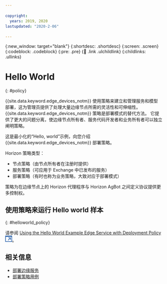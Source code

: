 ```yaml
---

copyright:
  years: 2019, 2020
lastupdated: "2020-2-06"

---
```


{:new_window: target="blank"}
{:shortdesc: .shortdesc}
{:screen: .screen}
{:codeblock: .codeblock}
{:pre: .pre}
{:child: .link .ulchildlink}
{:childlinks: .ullinks}

# Hello World
{: #policy}

{{site.data.keyword.edge_devices_notm}} 使用策略来建立和管理服务和模型部署，这为管理员提供了处理大量边缘节点所需的灵活性和可伸缩性。 {{site.data.keyword.edge_devices_notm}} 策略是部署模式的替代方法。 它提供了更大的问题分离，使边缘节点所有者、服务代码开发者和业务所有者可以独立阐明策略。

这是最小化的“Hello, world”示例，向您介绍 {{site.data.keyword.edge_devices_notm}} 部署策略。

Horizon 策略类型：

* 节点策略（由节点所有者在注册时提供）
* 服务策略（可应用于 Exchange 中已发布的服务）
* 部署策略（有时也称为业务策略，大致对应于部署模式）

策略为在边缘节点上的 Horizon 代理程序与 Horizon AgBot 之间定义协议提供更多控制权。

## 使用策略来运行 Hello world 样本
{: #helloworld_policy}

请参阅 [Using the Hello World Example Edge Service with Deployment Policy ![在新选项卡中打开](../../images/icons/launch-glyph.svg "在新选项卡中打开")](https://github.com/open-horizon/examples/blob/master/edge/services/helloworld/PolicyRegister.md#using-the-hello-world-example-edge-service-with-deployment-policy)。

## 相关信息

* [部署边缘服务](../using_edge_devices/detailed_policy.md)
* [部署策略用例](../using_edge_devices/policy_user_cases.md)
